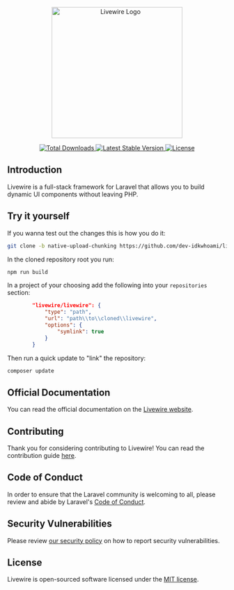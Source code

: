 <p align="center"><img width="300" src="/art/logo.svg" alt="Livewire Logo"></p>

<p align="center">
    <a href="https://packagist.org/packages/livewire/livewire">
        <img src="https://poser.pugx.org/livewire/livewire/d/total.svg" alt="Total Downloads">
    </a>
    <a href="https://packagist.org/packages/livewire/livewire">
        <img src="https://poser.pugx.org/livewire/livewire/v/stable.svg" alt="Latest Stable Version">
    </a>
    <a href="https://packagist.org/packages/livewire/livewire">
        <img src="https://poser.pugx.org/livewire/livewire/license.svg" alt="License">
    </a>
</p>

## Introduction

Livewire is a full-stack framework for Laravel that allows you to build dynamic UI components without leaving PHP.

## Try it yourself

If you wanna test out the changes this is how you do it:

```bash
git clone -b native-upload-chunking https://github.com/dev-idkwhoami/livewire.git
```

In the cloned repository root you run:

```bash
npm run build
```

In a project of your choosing add the following into your `repositories` section:

```json
        "livewire/livewire": {
            "type": "path",
            "url": "path\\to\\cloned\\livewire",
            "options": {
                "symlink": true
            }
        }
```

Then run a quick update to "link" the repository:
```bash
composer update
```


## Official Documentation

You can read the official documentation on the [Livewire website](https://livewire.laravel.com/docs).

## Contributing
<a name="contributing"></a>

Thank you for considering contributing to Livewire! You can read the contribution guide [here](.github/CONTRIBUTING.md).

## Code of Conduct
<a name="code-of-conduct"></a>

In order to ensure that the Laravel community is welcoming to all, please review and abide by Laravel's [Code of Conduct](https://laravel.com/docs/contributions#code-of-conduct).

## Security Vulnerabilities
<a name="security-vulnerabilities"></a>

Please review [our security policy](https://github.com/livewire/livewire/security/policy) on how to report security vulnerabilities.

## License
<a name="license"></a>

Livewire is open-sourced software licensed under the [MIT license](LICENSE.md).
